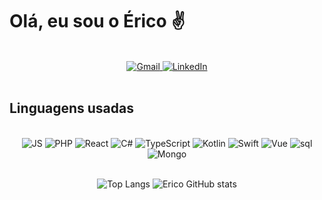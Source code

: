 # Olá, eu sou o Érico ✌️

<div align="center">
  <br/>
  <a href="mailto:ericoaugustosstj@gmail.com">
    <img src="https://img.shields.io/badge/Gmail-D14836?style=for-the-badge&logo=gmail&logoColor=white" alt="Gmail" style="border: none;">
  </a>
  <a href="https://www.linkedin.com/in/%C3%A9rico-augusto/">
    <img src="https://img.shields.io/badge/LinkedIn-0077B5?style=for-the-badge&logo=linkedin&logoColor=white" alt="LinkedIn" style="border: none;">
  </a>
  <br/>
  <br/>
  
</div>

## Linguagens usadas

<div align="center">
  <br/>
  <img src="https://img.shields.io/badge/javascript-F7DF1E?style=for-the-badge&logo=javascript&logoColor=black&fontcolor=white" alt="JS">
  <img src="https://img.shields.io/badge/php-777BB4?style=for-the-badge&logo=php&logoColor=black" alt="PHP">
  <img src="https://img.shields.io/badge/React-61DAFB?style=for-the-badge&logo=react&logoColor=black" alt="React">
  <img src="https://img.shields.io/badge/C%23-512BD4?style=for-the-badge&logo=c-sharp&logoColor=white" alt="C#">
  <img src="https://img.shields.io/badge/typecript-3178C6?style=for-the-badge&logo=typescript&logoColor=white" alt="TypeScript">
  <img src="https://img.shields.io/badge/kotlin-7F52FF?style=for-the-badge&logo=kotlin&logoColor=white" alt="Kotlin">
  <img src="https://img.shields.io/badge/swift-F05138?style=for-the-badge&logo=swift&logoColor=white" alt="Swift">
  <img src="https://img.shields.io/badge/vue-4FC08D?style=for-the-badge&logo=vuedotjs&logoColor=white" alt="Vue">
  <img src="https://img.shields.io/badge/MySQL-00000F?style=for-the-badge&logo=mysql&logoColor=white" alt="sql">
  <img src="https://img.shields.io/badge/mongodb-47A248?style=for-the-badge&logo=mongodb&logoColor=white" alt="Mongo">
</div>
<br/>
<p align="center">
    <img src="https://github-readme-stats.vercel.app/api/top-langs/?username=Erico-AS&hide=html,css&theme=dark&layout=compact" alt="Top Langs" style="border: none;">  
    <img src="https://github-readme-stats.vercel.app/api?username=Erico-AS&show_icons=true&theme=dark" alt="Erico GitHub stats" style="border: none"></td>
</p>
